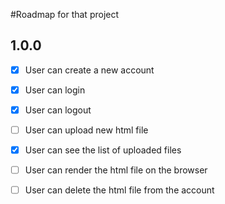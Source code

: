 #Roadmap for that project

## 1.0.0

- [X] User can create a new account
- [X] User can login
- [X] User can logout
- [ ] User can upload new html file
- [X] User can see the list of uploaded files
- [ ] User can render the html file on the browser
- [ ] User can delete the html file from the account

